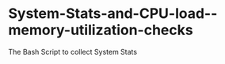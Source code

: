 System-Stats-and-CPU-load--memory-utilization-checks
====================================================

The Bash Script to collect System Stats
